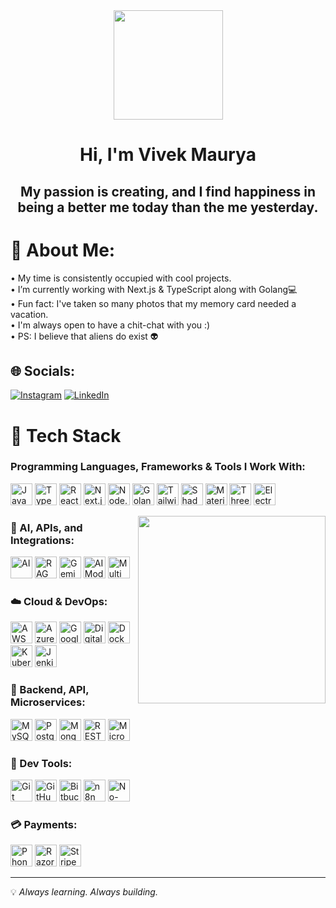 <div align="center">
<img src="https://firebasestorage.googleapis.com/v0/b/bca-note.appspot.com/o/aa.png?alt=media&token=e54ed75c-bd24-4f37-bf88-4ca3049072e2&_gl=1*1rq9i5j*_ga*MzY4NzQ4NTE4LjE2NzkyODU2NDI.*_ga_CW55HF8NVT*MTY5NjMxMDQxNS4zLjEuMTY5NjMxMDQ4NC42MC4wLjA." height="175px" width="175px"/>
</div>
 
<h1 align="center">Hi, I'm Vivek Maurya</h1>


<h2 align="center">My passion is creating, and I find happiness in being a better me today than the me yesterday.</h2>


# 💫 About Me:
• My time is consistently occupied with cool projects.</br>
• I’m currently working with Next.js & TypeScript along with Golang💻</br>
• Fun fact: I've taken so many photos that my memory card needed a vacation.</br>
• I'm always open to have a chit-chat with you :)</br>
• PS: I believe that aliens do exist 👽</br>



## 🌐 Socials:
[![Instagram](https://img.shields.io/badge/Instagram-%23E4405F.svg?logo=Instagram&logoColor=white)](https://instagram.com/vivekmaurya_563) [![LinkedIn](https://img.shields.io/badge/LinkedIn-%230077B5.svg?logo=linkedin&logoColor=white)](https://linkedin.com/in/vivek563maurya) 

# 🚀 Tech Stack

### Programming Languages, Frameworks & Tools I Work With:

<img alt="JavaScript" src="https://img.shields.io/badge/javascript-%23323330.svg?style=flat&logo=javascript&logoColor=%23F7DF1E" height="35"> <img alt="TypeScript" src="https://img.shields.io/badge/typescript-%23007ACC.svg?style=flat&logo=typescript&logoColor=white" height="35"> <img alt="React" src="https://img.shields.io/badge/react-%2320232a.svg?style=flat&logo=react&logoColor=%2361DAFB" height="35"> <img alt="Next.js" src="https://img.shields.io/badge/Next.js-black?style=flat&logo=next.js&logoColor=white" height="35"> <img alt="Node.js" src="https://img.shields.io/badge/node.js-6DA55F?style=flat&logo=node.js&logoColor=white" height="35"> <img alt="Golang" src="https://img.shields.io/badge/go-%2300ADD8.svg?style=flat&logo=go&logoColor=white" height="35"> <img alt="Tailwind CSS Badge" src="https://img.shields.io/badge/Tailwind%20CSS-%2338B2AC.svg?style=flat&logo=tailwindcss&logoColor=white" height="35"> <img alt="Shadcn" src="https://img.shields.io/badge/shadcn/ui-%23ff4785.svg?style=flat&logo=storybook&logoColor=white" height="35"> <img alt="Material UI" src="https://img.shields.io/badge/Material--UI-0081CB?style=flat&logo=mui&logoColor=white" height="35"> <img alt="Three.js" src="https://img.shields.io/badge/three.js-black?style=flat&logo=three.js&logoColor=white" height="35"> <img alt="Electron.js" src="https://img.shields.io/badge/electron-%2320232a.svg?style=flat&logo=electron&logoColor=white" height="35">

<img align='right' src="https://media.giphy.com/media/jRf5fsn8G6YaogAWxn/giphy.gif" width="300">

### 🧠 AI, APIs, and Integrations:

<img alt="AI" src="https://img.shields.io/badge/Artificial%20Intelligence-%2300BFFF.svg?style=flat&logo=OpenAI&logoColor=white" height="35"> <img alt="RAG" src="https://img.shields.io/badge/RAG-Retrieval%20Augmented%20Generation-blue?style=flat" height="35"> <img alt="Gemini API" src="https://img.shields.io/badge/Real%20Time%20Gemini%20API-%234B8BBE.svg?style=flat" height="35"> <img alt="AI Model Integration" src="https://img.shields.io/badge/AI%20Model%20Integration-%2300BFFF.svg?style=flat" height="35"> <img alt="Multimodal Integration" src="https://img.shields.io/badge/Multimodal%20Integration-%2300C49A.svg?style=flat" height="35">

### ☁️ Cloud & DevOps:

<img alt="AWS" src="https://img.shields.io/badge/AWS-%23FF9900.svg?style=flat&logo=amazon-aws&logoColor=white" height="35"> <img alt="Azure" src="https://img.shields.io/badge/Microsoft%20Azure-0089D6.svg?style=flat&logo=microsoft-azure&logoColor=white" height="35"> <img alt="Google Cloud" src="https://img.shields.io/badge/Google%20Cloud-%234285F4.svg?style=flat&logo=google-cloud&logoColor=white" height="35"> <img alt="DigitalOcean" src="https://img.shields.io/badge/DigitalOcean-%230167ff.svg?style=flat&logo=digitalocean&logoColor=white" height="35"> <img alt="Docker" src="https://img.shields.io/badge/docker-%230db7ed.svg?style=flat&logo=docker&logoColor=white" height="35"> <img alt="Kubernetes" src="https://img.shields.io/badge/Kubernetes-%23326CE5.svg?style=flat&logo=kubernetes&logoColor=white" height="35"> <img alt="Jenkins" src="https://img.shields.io/badge/jenkins-%23D24939.svg?style=flat&logo=jenkins&logoColor=white" height="35">

### 🧩 Backend, API, Microservices:

<img alt="MySQL" src="https://img.shields.io/badge/mysql-%2300f.svg?style=flat&logo=mysql&logoColor=white" height="35"> <img alt="PostgreSQL" src="https://img.shields.io/badge/postgresql-%23336791.svg?style=flat&logo=postgresql&logoColor=white" height="35"> <img alt="MongoDB" src="https://img.shields.io/badge/MongoDB-%234ea94b.svg?style=flat&logo=mongodb&logoColor=white" height="35"> <img alt="RESTful APIs" src="https://img.shields.io/badge/RESTful%20APIs-%23007396.svg?style=flat&logoColor=white" height="35"> <img alt="Microservices" src="https://img.shields.io/badge/Microservices-%23007ACC.svg?style=flat&logoColor=white" height="35">

### 🔌 Dev Tools:

<img alt="Git" src="https://img.shields.io/badge/git-%23F05033.svg?style=flat&logo=git&logoColor=white" height="35"> <img alt="GitHub" src="https://img.shields.io/badge/github-%23121011.svg?style=flat&logo=github&logoColor=white" height="35"> <img alt="Bitbucket" src="https://img.shields.io/badge/bitbucket-%230047B3.svg?style=flat&logo=bitbucket&logoColor=white" height="35"> <img alt="n8n" src="https://img.shields.io/badge/n8n-A6E3A1?style=flat&logo=n8n&logoColor=white" height="35"> <img alt="No-Code Platforms" src="https://img.shields.io/badge/No--Code%20Tools-%23F4B400.svg?style=flat" height="35">

### 💳 Payments:

<img alt="PhonePe" src="https://img.shields.io/badge/PhonePe-%237E2EFF.svg?style=flat" height="35"> <img alt="Razorpay" src="https://img.shields.io/badge/Razorpay-%230055AA.svg?style=flat" height="35"> <img alt="Stripe" src="https://img.shields.io/badge/Stripe-%230055FF.svg?style=flat&logo=stripe&logoColor=white" height="35">

---

💡 <i>Always learning. Always building.</i>












